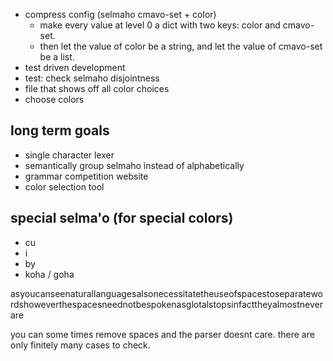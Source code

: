 - compress config (selmaho cmavo-set + color)
    - make every value at level 0 a dict with two keys: color and cmavo-set.
    - then let the value of color be a string, and let the value of cmavo-set be a list.
- test driven development
- test: check selmaho disjointness
- file that shows off all color choices
- choose colors

## long term goals
- single character lexer
- semantically group selmaho instead of alphabetically
- grammar competition website
- color selection tool


## special selma'o (for special colors)
- cu
- i
- by
- koha / goha

asyoucanseenaturallanguagesalsonecessitatetheuseofspacestoseparatewordshoweverthespacesneednotbespokenasglotalstopsinfacttheyalmostneverare

you can some times remove spaces and the parser doesnt care. there are only finitely many cases to check.
